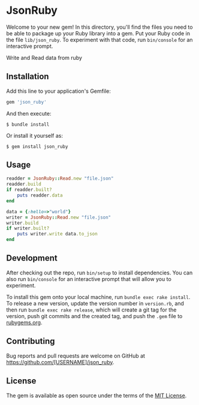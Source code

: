 # JsonRuby

Welcome to your new gem! In this directory, you'll find the files you need to be able to package up your Ruby library into a gem. Put your Ruby code in the file `lib/json_ruby`. To experiment with that code, run `bin/console` for an interactive prompt.

Write and Read data from ruby
## Installation

Add this line to your application's Gemfile:

```ruby
gem 'json_ruby'
```

And then execute:

    $ bundle install

Or install it yourself as:

    $ gem install json_ruby

## Usage

```ruby
readder = JsonRuby::Read.new "file.json"
readder.build
if readder.built? 
    puts readder.data
end
```

```ruby
data = {:hello=>"world"}
writer = JsonRuby::Read.new "file.json"
writer.build
if writer.built? 
    puts writer.write data.to_json
end
```

## Development

After checking out the repo, run `bin/setup` to install dependencies. You can also run `bin/console` for an interactive prompt that will allow you to experiment.

To install this gem onto your local machine, run `bundle exec rake install`. To release a new version, update the version number in `version.rb`, and then run `bundle exec rake release`, which will create a git tag for the version, push git commits and the created tag, and push the `.gem` file to [rubygems.org](https://rubygems.org).

## Contributing

Bug reports and pull requests are welcome on GitHub at https://github.com/[USERNAME]/json_ruby.

## License

The gem is available as open source under the terms of the [MIT License](https://opensource.org/licenses/MIT).
